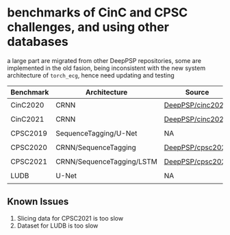 # benchmarks of CinC and CPSC challenges, and using other databases

a large part are migrated from other DeepPSP repositories, some are implemented in the old fasion, being inconsistent with the new system architecture of `torch_ecg`, hence need updating and testing

| Benchmark  | Architecture              | Source                                                  | Finished           | Updated            | Tested             |
| ---------- | ------------------------- | ------------------------------------------------------- | ------------------ | ------------------ | ------------------ |
| CinC2020   | CRNN                      | [DeepPSP/cinc2020](https://github.com/DeepPSP/cinc2020) | :heavy_check_mark: | :heavy_check_mark: | :heavy_check_mark: |
| CinC2021   | CRNN                      | [DeepPSP/cinc2021](https://github.com/DeepPSP/cinc2021) | :heavy_check_mark: | :heavy_check_mark: | :heavy_check_mark: |
| CPSC2019   | SequenceTagging/U-Net     | NA                                                      | :heavy_check_mark: | :x:                | :x:                |
| CPSC2020   | CRNN/SequenceTagging      | [DeepPSP/cpsc2020](https://github.com/DeepPSP/cpsc2020) | :heavy_check_mark: | :x:                | :x:                |
| CPSC2021   | CRNN/SequenceTagging/LSTM | [DeepPSP/cpsc2021](https://github.com/DeepPSP/cpsc2021) | :heavy_check_mark: | :heavy_check_mark: | :heavy_check_mark: |
| LUDB       | U-Net                     | NA                                                      | :heavy_check_mark: | :heavy_check_mark: | :heavy_check_mark: |


Known Issues
----------------
1. Slicing data for CPSC2021 is too slow
2. Dataset for LUDB is too slow
